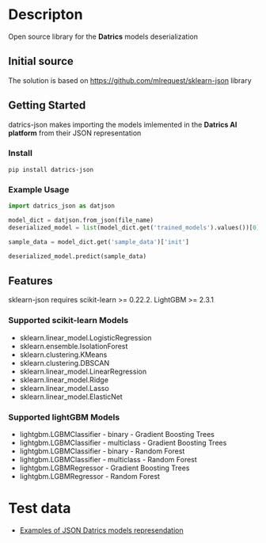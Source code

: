 # Descripton
Open source library for the **Datrics** models deserialization

## Initial source
The solution is based on https://github.com/mlrequest/sklearn-json library


## Getting Started

datrics-json makes importing the models imlemented in the **Datrics AI platform** from their JSON representation

### Install
```
pip install datrics-json
```
### Example Usage

```python
import datrics_json as datjson

model_dict = datjson.from_json(file_name)
deserialized_model = list(model_dict.get('trained_models').values())[0]['model']

sample_data = model_dict.get('sample_data')['init']

deserialized_model.predict(sample_data)
```

## Features
sklearn-json requires scikit-learn >= 0.22.2.
LightGBM >= 2.3.1

### Supported scikit-learn Models
 * sklearn.linear_model.LogisticRegression
 * sklearn.ensemble.IsolationForest
 * sklearn.clustering.KMeans
 * sklearn.clustering.DBSCAN
 * sklearn.linear_model.LinearRegression
 * sklearn.linear_model.Ridge
 * sklearn.linear_model.Lasso
 * sklearn.linear_model.ElasticNet

### Supported lightGBM Models
   * lightgbm.LGBMClassifier - binary - Gradient Boosting Trees
   * lightgbm.LGBMClassifier - multiclass - Gradient Boosting Trees
   * lightgbm.LGBMClassifier - binary - Random Forest
   * lightgbm.LGBMClassifier - multiclass - Random Forest
   * lightgbm.LGBMRegressor - Gradient Boosting Trees
   * lightgbm.LGBMRegressor - Random Forest

# Test data
   * [Examples of JSON Datrics models represendation](data)

